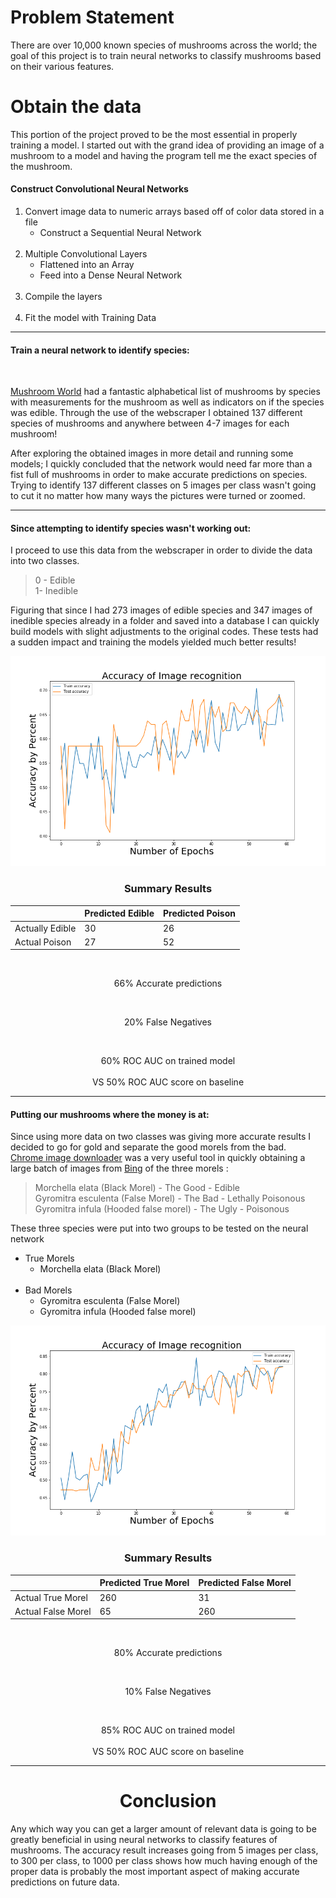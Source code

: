 # Problem Statement
There are over 10,000 known species of mushrooms across the world; the goal of this project is to train neural networks to classify mushrooms based on their various features.

# Obtain the data
This portion of the project proved to be the most essential in properly training a model. I started out with the grand idea of providing an image of a mushroom to a model and having the program tell me the exact species of the mushroom.

#### Construct Convolutional Neural Networks

1. Convert image data to numeric arrays based off of color data stored in a file
    - Construct a Sequential Neural Network<br><br>
2. Multiple Convolutional Layers
    - Flattened into an Array<br>
    - Feed into a Dense Neural Network<br><br>
3. Compile the layers<br><br>
4. Fit the model with Training Data<br>


---

#### Train a neural network to identify species:

<br>

[Mushroom World](https://www.mushroom.world/) 
had a fantastic alphabetical list of mushrooms by species with measurements for the mushroom as well as indicators on if the species was edible. Through the use of the webscraper I obtained 137 different species of mushrooms and anywhere between 4-7 images for each mushroom!

After exploring the obtained images in more detail and running some models; I quickly concluded that the network would need far more than a fist full of mushrooms in order to make accurate predictions on species. Trying to identify 137 different classes on 5 images per class wasn't going to cut it no matter how many ways the pictures were turned or zoomed.

---

#### Since attempting to identify species wasn't working out:
I proceed to use this data from the webscraper in order to divide the data into two classes. 
> 0 - Edible<br>
1- Inedible

Figuring that since I had 273 images of edible species and 347 images of inedible species already in a folder and saved into a database I can quickly build models with slight adjustments to the original codes. These tests had a sudden impact and training the models yielded much better results! 

<img src="figures/edibile_acc.png">

### <center>Summary Results</center>

|                 | Predicted Edible | Predicted Poison |
|-----------------|------------------|------------------|
| Actually Edible | 30               | 26               |
| Actual Poison   | 27               | 52               |

<br/><center>66% Accurate predictions</center>

<br/><center>20% False Negatives</center>



<br/><center>60% ROC AUC on trained model</center>
<br/><center>VS 50% ROC AUC score on baseline</center>


---

#### Putting our mushrooms where the money is at:
Since using more data on two classes was giving more accurate results I decided to go for gold and separate the good morels from the bad.<br>
[Chrome image downloader](https://chrome.google.com/webstore/detail/image-downloader/cnpniohnfphhjihaiiggeabnkjhpaldj?hl=en-US)
was a very useful tool in quickly obtaining a large batch of images from [Bing](http://www.bing.com) of the three morels :
> Morchella elata   (Black Morel) - The Good - Edible<br>
Gyromitra esculenta   (False Morel) - The Bad - Lethally Poisonous <br>
Gyromitra infula   (Hooded false morel) - The Ugly - Poisonous

These three species were put into two groups to be tested on the neural network
- True Morels
    - Morchella elata   (Black Morel) <br><br>
- Bad Morels
    - Gyromitra esculenta   (False Morel)<br>
    - Gyromitra infula   (Hooded false morel)<br>

<img src="figures/morel_acc.png">

### <center>Summary Results</center>

|                    | Predicted True Morel | Predicted False Morel |
|--------------------|----------------------|-----------------------|
| Actual True Morel  | 260                  | 31                    |
| Actual False Morel | 65                   | 260                   |

<br/><center>80% Accurate predictions</center>

<br/><center>10% False Negatives</center>



<br/><center>85% ROC AUC on trained model</center>
<br/><center>VS 50% ROC AUC score on baseline</center>


___

# <center>Conclusion</center>

Any which way you can get a larger amount of relevant data is going to be greatly beneficial in using neural networks to classify features of mushrooms. The accuracy result increases going from 5 images per class, to 300 per class, to 1000 per class shows how much having enough of the proper data is probably the most important aspect of making accurate predictions on future data.
